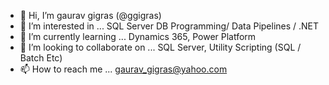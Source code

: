 - 👋 Hi, I’m gaurav gigras (@ggigras)
- 👀 I’m interested in ... SQL Server DB Programming/ Data Pipelines  / .NET
- 🌱 I’m currently learning ... Dynamics 365, Power Platform
- 💞️ I’m looking to collaborate on ... SQL Server, Utility Scripting (SQL / Batch Etc) 
- 📫 How to reach me ...
gaurav_gigras@yahoo.com
<!---
ggigras/ggigras is a ✨ special ✨ repository because its `README.md` (this file) appears on your GitHub profile.
You can click the Preview link to take a look at your changes.
--->
